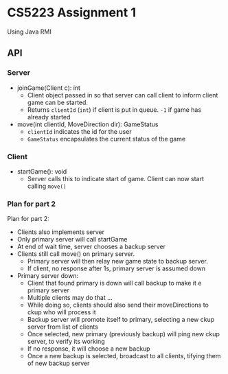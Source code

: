 # CS5223 Assignment 1

Using Java RMI

## API

### Server

- joinGame(Client c): int
    - Client object passed in so that server can call client to inform client
    game can be started.
    - Returns `clientId` (`int`) if client is put in queue. `-1` if game has
    already started
- move(int clientId, MoveDirection dir): GameStatus
    - `clientId` indicates the id for the user
    - `GameStatus` encapsulates the current status of the game

### Client

- startGame(): void
    - Server calls this to indicate start of game. Client can now start calling
    `move()`


### Plan for part 2

Plan for part 2: 
- Clients also implements server
- Only primary server will call startGame
- At end of wait time, server chooses a backup server 
- Clients still call move() on primary server. 
    - Primary server will then relay new game state to backup server. 
    - If client, no response after 1s, primary server is assumed down
- Primary server down: 
    - Client that found primary is down will call backup to make it e primary server
    - Multiple clients may do that ... 
    - While doing so, clients should also send their moveDirections to ckup who will process it
    - Backup server will promote itself to primary, selecting a new ckup server from list of clients
    - Once selected, new primary (previously backup) will ping new ckup server, to verify its working
    - If no response, it will choose a new backup
    - Once a new backup is selected, broadcast to all clients, tifying them of new backup server
